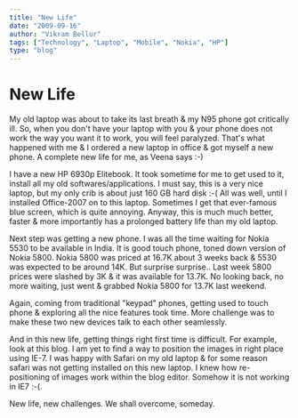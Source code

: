 ```yaml
---
title: "New Life"
date: "2009-09-16"
author: "Vikram Bellur"
tags: ["Technology", "Laptop", "Mobile", "Nokia", "HP"]
type: "blog"
---
```


# New Life

My old laptop was about to take its last breath & my N95 phone got critically ill. So, when you don't have your laptop with you & your phone does not work the way you want it to work, you will feel paralyzed. That's what happened with me & I ordered a new laptop in office & got myself a new phone. A complete new life for me, as Veena says :-)

I have a new HP 6930p Elitebook. It took sometime for me to get used to it, install all my old softwares/applications. I must say, this is a very nice laptop, but my only crib is about just 160 GB hard disk :-( All was well, until I installed Office-2007 on to this laptop. Sometimes I get that ever-famous blue screen, which is quite annoying. Anyway, this is much much better, faster & more importantly has a prolonged battery life than my old laptop.

Next step was getting a new phone. I was all the time waiting for Nokia 5530 to be available in India. It is good touch phone, toned down version of Nokia 5800. Nokia 5800 was priced at 16.7K about 3 weeks back & 5530 was expected to be around 14K. But surprise surprise.. Last week 5800 prices were slashed by 3K & it was available for 13.7K. No looking back, no more waiting, just went & grabbed Nokia 5800 for 13.7K last weekend.

Again, coming from traditional "keypad" phones, getting used to touch phone & exploring all the nice features took time. More challenge was to make these two new devices talk to each other seamlessly.

And in this new life, getting things right first time is difficult. For example, look at this blog. I am yet to find a way to position the images in right place using IE-7. I was happy with Safari on my old laptop & for some reason safari was not getting installed on this new laptop. I knew how re-positioning of images work within the blog editor. Somehow it is not working in IE7 :-(.

New life, new challenges. We shall overcome, someday.
